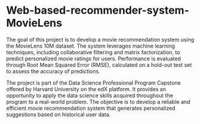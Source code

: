 # Web-based-recommender-system-MovieLens
The goal of this project is to develop a movie recommendation system using the MovieLens 10M dataset. The system leverages machine learning techniques, including collaborative filtering and matrix factorization, to predict personalized movie ratings for users. Performance is evaluated through Root Mean Squared Error (RMSE), calculated on a hold-out test set to assess the accuracy of predictions.

The project is part of the Data Science Professional Program Capstone offered by Harvard University on the edX platform. It provides an opportunity to apply the data science skills acquired throughout the program to a real-world problem. The objective is to develop a reliable and efficient movie recommendation system that generates personalized suggestions based on historical user data.


